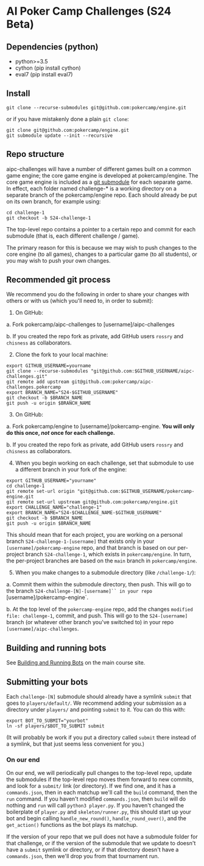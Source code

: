 # AI Poker Camp Challenges (S24 Beta)

## Dependencies (python)
 - python>=3.5
 - cython (pip install cython)
 - eval7 (pip install eval7)

## Install

```
git clone --recurse-submodules git@github.com:pokercamp/engine.git
```

or if you have mistakenly done a plain `git clone`:

```
git clone git@github.com:pokercamp/engine.git
git submodule update --init --recursive
```

## Repo structure

aipc-challenges will have a number of different games built on a common game engine; the core game engine is developed at pokercamp/engine. The core game engine is included as a [git submodule](https://www.atlassian.com/git/tutorials/git-submodule) for each separate game. In effect, each folder named challenge-\* is a working directory on a separate branch of the pokercamp/engine repo. Each should already be put on its own branch, for example using:

```
cd challenge-1
git checkout -b S24-challenge-1
```

The top-level repo contains a pointer to a certain repo and commit for each submodule (that is, each different challenge / game).

The primary reason for this is because we may wish to push changes to the core engine (to all games), changes to a particular game (to all students), or you may wish to push your own changes.

## Recommended git process

We recommend you do the following in order to share your changes with others or with us (which you'll need to, in order to submit):

1. On GitHub:

  a. Fork pokercamp/aipc-challenges to [username]/aipc-challenges
  
  b. If you created the repo fork as private, add GitHub users `rossry` and `chisness` as collaborators.

2. Clone the fork to your local machine:

```
export GITHUB_USERNAME=yourname
git clone --recurse-submodules "git@github.com:$GITHUB_USERNAME/aipc-challenges.git"
git remote add upstream git@github.com:pokercamp/aipc-challenges.pokercamp
export BRANCH_NAME="S24-$GITHUB_USERNAME"
git checkout -b $BRANCH_NAME
git push -u origin $BRANCH_NAME
```

3. On GitHub:

  a. Fork pokercamp/engine to [username]/pokercamp-engine. **You will only do this once, _not_ once for each challenge.**
  
  b. If you created the repo fork as private, add GitHub users `rossry` and `chisness` as collaborators.

4. When you begin working on each challenge, set that submodule to use a different branch in your fork of the engine:

```
export GITHUB_USERNAME="yourname"
cd challenge-1
git remote set-url origin "git@github.com:$GITHUB_USERNAME/pokercamp-engine.git
git remote set-url upstream git@github.com:pokercamp/engine.git
export CHALLENGE_NAME="challenge-1"
export BRANCH_NAME="S24-$CHALLENGE_NAME-$GITHUB_USERNAME"
git checkout -b $BRANCH_NAME
git push -u origin $BRANCH_NAME
```

This should mean that for each project, you are working on a personal branch `S24-challenge-1-[username]` that exists only in your `[username]/pokercamp-engine` repo, and that branch is based on our per-project branch `S24-challenge-1`, which exists in `pokercamp/engine`. In turn, the per-project branches are based on the `main` branch in `pokercamp/engine`.

5. When you make changes to a submodule directory (like `/challenge-1/`):

  a. Commit them within the submodule directory, then push. This will go to the branch `S24-challenge-[N]-[username]`` in your repo `[username]/pokercamp-engine`.
  
  b. At the top level of the `pokercamp-engine` repo, add the changes `modified file: challenge-1`, commit, and push. This will go to the `S24-[username]` branch (or whatever other branch you've switched to) in your repo `[username]/aipc-challenges`.

## Building and running bots

See [Building and Running Bots](https://poker.camp/aipcs24/bots.html) on the main course site.

## Submitting your bots

Each `challenge-[N]` submodule should already have a symlink `submit` that goes to `players/default/`. We recommend adding your submission as a directory under `players/` and pointing `submit` to it. You can do this with:

```
export BOT_TO_SUBMIT="yourbot"
ln -sf players/$BOT_TO_SUBMIT submit
```

(It will probably be work if you put a directory called `submit` there instead of a symlink, but that just seems less convenient for you.)

### On our end

On our end, we will periodically pull changes to the top-level repo, update the submodules if the top-level repo moves them forward to new commits, and look for a `submit/` link (or directory). If we find one, and it has a `commands.json`, then in each matchup we'll call the `build` command, then the `run` command. If you haven't modified `commands.json`, then `build` will do nothing and `run` will call `python3 player.py`. If you haven't changed the boilerplate of `player.py` and `skeleton/runner.py`, this should start up your bot and begin calling `handle_new_round()`, `handle_round_over()`, and the `get_action()` functions as the bot plays its matchup.

If the version of your repo that we pull does not have a submodule folder for that challenge, or if the version of the submodule that we update to doesn't have a `submit` symlink or directory, or if that directory doesn't have a `commands.json`, then we'll drop you from that tournament run.
